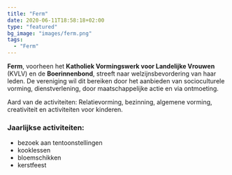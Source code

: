 ```yaml
---
title: "Ferm"
date: 2020-06-11T18:58:18+02:00
type: "featured"
bg_image: "images/ferm.png"
tags:
  - "Ferm"
---
```


**Ferm**, voorheen het **Katholiek Vormingswerk voor Landelijke Vrouwen** (KVLV) en de **Boerinnenbond**, streeft naar welzijnsbevordering van haar leden.
De vereniging wil dit bereiken door het aanbieden van socioculturele vorming, dienstverlening, door maatschappelijke actie en via ontmoeting.

Aard van de activiteiten: Relatievorming, bezinning, algemene vorming, creativiteit en activiteiten voor kinderen.

### Jaarlijkse activiteiten:
- bezoek aan tentoonstellingen
- kooklessen
- bloemschikken
- kerstfeest

